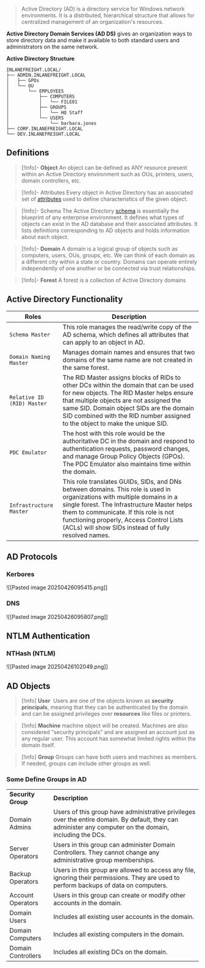 
> Active Directory (AD) is a directory service for Windows network environments. It is a distributed, hierarchical structure that allows for centralized management of an organization's resources.


__Active Directory Domain Services (AD DS)__ 
gives an organization ways to store directory data and make it available to both standard users and administrators on the same network.

__Active Directory Structure__
```shell-session
INLANEFREIGHT.LOCAL/
├── ADMIN.INLANEFREIGHT.LOCAL
│   ├── GPOs
│   └── OU
│       └── EMPLOYEES
│           ├── COMPUTERS
│           │   └── FILE01
│           ├── GROUPS
│           │   └── HQ Staff
│           └── USERS
│               └── barbara.jones
├── CORP.INLANEFREIGHT.LOCAL
└── DEV.INLANEFREIGHT.LOCAL
```

## Definitions

> [!info]- __Object__
An object can be defined as ANY resource present within an Active Directory environment such as OUs, printers, users, domain controllers, etc.

> [!info]-  Attributes
Every object in Active Directory has an associated set of [attributes](https://docs.microsoft.com/en-us/windows/win32/adschema/attributes-all) used to define characteristics of the given object.

> [!info]-  Schema
The Active Directory [schema](https://docs.microsoft.com/en-us/windows/win32/ad/schema) is essentially the blueprint of any enterprise environment. It defines what types of objects can exist in the AD database and their associated attributes. It lists definitions corresponding to AD objects and holds information about each object.

> [!info]- __Domain__
> A domain is a logical group of objects such as computers, users, OUs, groups, etc. We can think of each domain as a different city within a state or country. Domains can operate entirely independently of one another or be connected via trust relationships.

> [!info]- __Forest__
> A forest is a collection of Active Directory domains


## Active Directory Functionality

| **Roles**                  | **Description**                                                                                                                                                                                                                                                                                                    |
| -------------------------- | ------------------------------------------------------------------------------------------------------------------------------------------------------------------------------------------------------------------------------------------------------------------------------------------------------------------ |
| `Schema Master`            | This role manages the read/write copy of the AD schema, which defines all attributes that can apply to an object in AD.                                                                                                                                                                                            |
| `Domain Naming Master`     | Manages domain names and ensures that two domains of the same name are not created in the same forest.                                                                                                                                                                                                             |
| `Relative ID (RID) Master` | The RID Master assigns blocks of RIDs to other DCs within the domain that can be used for new objects. The RID Master helps ensure that multiple objects are not assigned the same SID. Domain object SIDs are the domain SID combined with the RID number assigned to the object to make the unique SID.          |
| `PDC Emulator`             | The host with this role would be the authoritative DC in the domain and respond to authentication requests, password changes, and manage Group Policy Objects (GPOs). The PDC Emulator also maintains time within the domain.                                                                                      |
| `Infrastructure Master`    | This role translates GUIDs, SIDs, and DNs between domains. This role is used in organizations with multiple domains in a single forest. The Infrastructure Master helps them to communicate. If this role is not functioning properly, Access Control Lists (ACLs) will show SIDs instead of fully resolved names. |


## AD Protocols

### Kerbores

![[Pasted image 20250426095415.png]]

### DNS

![[Pasted image 20250426095807.png]]




## NTLM Authentication


### NTHash (NTLM)

![[Pasted image 20250426102049.png]]

## AD Objects

> [!info] __User__
>  Users are one of the objects known as **security principals**, meaning that they can be authenticated by the domain and can be assigned privileges over **resources** like files or printers.

> [!info] __Machine__
> machine object will be created. Machines are also considered "security principals" and are assigned an account just as any regular user. This account has somewhat limited rights within the domain itself.

> [!info] __Group__
> Groups can have both users and machines as members. If needed, groups can include other groups as well.


### Some Define Groups in AD

|   |   |
|---|---|
|**Security Group**|**Description**|
|Domain Admins|Users of this group have administrative privileges over the entire domain. By default, they can administer any computer on the domain, including the DCs.|
|Server Operators|Users in this group can administer Domain Controllers. They cannot change any administrative group memberships.|
|Backup Operators|Users in this group are allowed to access any file, ignoring their permissions. They are used to perform backups of data on computers.|
|Account Operators|Users in this group can create or modify other accounts in the domain.|
|Domain Users|Includes all existing user accounts in the domain.|
|Domain Computers|Includes all existing computers in the domain.|
|Domain Controllers|Includes all existing DCs on the domain.|
